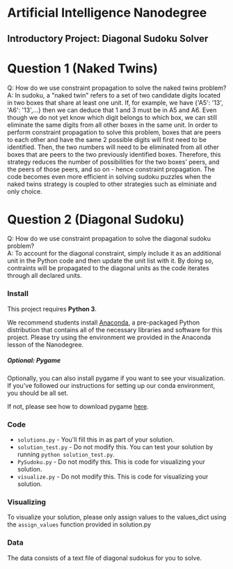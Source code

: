 # Artificial Intelligence Nanodegree
## Introductory Project: Diagonal Sudoku Solver

# Question 1 (Naked Twins)
Q: How do we use constraint propagation to solve the naked twins problem?  
A: In sudoku, a "naked twin" refers to a set of two candidate digits located in two boxes that share at least one unit.  If, for example, we have {'A5': '13', 'A6': '13',...} then we can deduce that 1 and 3 must be in A5 and A6.  Even though we do not yet know which digit belongs to which box, we can still eliminate the same digits from all other boxes in the same unit.  In order to perform constraint propagation to solve this problem, boxes that are peers to each other and have the same 2 possible digits will first need to be identified.  Then, the two numbers will need to be eliminated from all other boxes that are peers to the two previously identified boxes.  Therefore, this strategy reduces the number of possibilities for the two boxes' peers, and the peers of those peers, and so on - hence constraint propagation.  The code becomes even more efficient in solving sudoku puzzles when the naked twins strategy is coupled to other strategies such as elminiate and only choice.

# Question 2 (Diagonal Sudoku)
Q: How do we use constraint propagation to solve the diagonal sudoku problem?  
A: To account for the diagonal constraint, simply include it as an additional unit in the Python code and then update the unit list with it.  By doing so, contraints will be propagated to the diagonal units as the code iterates through all declared units.

### Install

This project requires **Python 3**.

We recommend students install [Anaconda](https://www.continuum.io/downloads), a pre-packaged Python distribution that contains all of the necessary libraries and software for this project. 
Please try using the environment we provided in the Anaconda lesson of the Nanodegree.

##### Optional: Pygame

Optionally, you can also install pygame if you want to see your visualization. If you've followed our instructions for setting up our conda environment, you should be all set.

If not, please see how to download pygame [here](http://www.pygame.org/download.shtml).

### Code

* `solutions.py` - You'll fill this in as part of your solution.
* `solution_test.py` - Do not modify this. You can test your solution by running `python solution_test.py`.
* `PySudoku.py` - Do not modify this. This is code for visualizing your solution.
* `visualize.py` - Do not modify this. This is code for visualizing your solution.

### Visualizing

To visualize your solution, please only assign values to the values_dict using the ```assign_values``` function provided in solution.py

### Data

The data consists of a text file of diagonal sudokus for you to solve.
